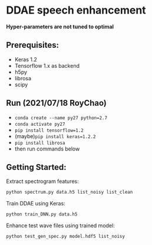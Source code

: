 # DDAE speech enhancement

**Hyper-parameters are not tuned to optimal**

## Prerequisites:
- Keras 1.2
- Tensorflow 1.x as backend
- h5py
- librosa
- scipy

## Run (2021/07/18 RoyChao)
- `conda create --name py27 python=2.7`
- `conda activate py27`
- `pip install tensorflow=1.2`
- (maybe)`pip install keras=1.2.2`
- `pip install librosa`
- then run commands below

## Getting Started:

Extract spectrogram features:

```sh
python spectrum.py data.h5 list_noisy list_clean
```

Train DDAE using Keras:
```sh
python train_DNN.py data.h5
```

Enhance test wave files using trained model:
```sh
python test_gen_spec.py model.hdf5 list_noisy
```
